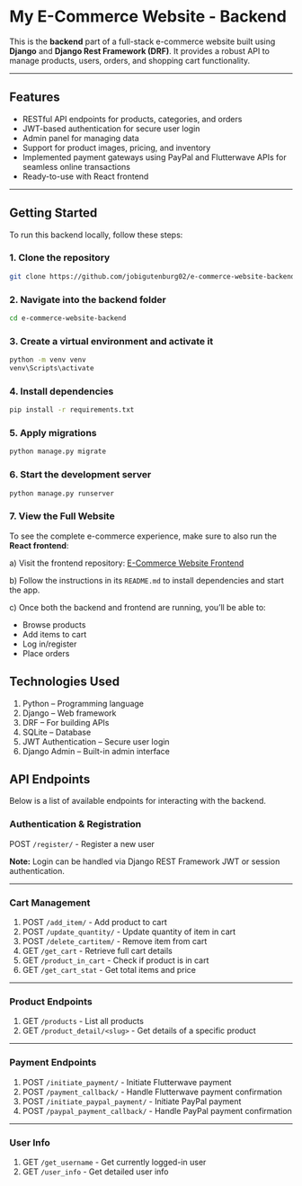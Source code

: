 # My E-Commerce Website - Backend

This is the **backend** part of a full-stack e-commerce website built using **Django** and **Django Rest Framework (DRF)**. It provides a robust API to manage products, users, orders, and shopping cart functionality.

---

## Features

- RESTful API endpoints for products, categories, and orders
- JWT-based authentication for secure user login
- Admin panel for managing data
- Support for product images, pricing, and inventory
- Implemented payment gateways using PayPal and Flutterwave APIs for seamless online transactions
- Ready-to-use with React frontend

---

## Getting Started

To run this backend locally, follow these steps:

### 1. Clone the repository

```bash
git clone https://github.com/jobigutenburg02/e-commerce-website-backend.git
```

### 2. Navigate into the backend folder

```bash
cd e-commerce-website-backend
```

### 3. Create a virtual environment and activate it

```bash
python -m venv venv
venv\Scripts\activate
```

### 4. Install dependencies

```bash
pip install -r requirements.txt
```

### 5. Apply migrations

```bash
python manage.py migrate
```

### 6. Start the development server 

```bash
python manage.py runserver
```
### 7. View the Full Website

To see the complete e-commerce experience, make sure to also run the **React frontend**:

a) Visit the frontend repository:
   [E-Commerce Website Frontend](https://github.com/jobigutenburg02/e-commerce-website-frontend)

b) Follow the instructions in its `README.md` to install dependencies and start the app.

c) Once both the backend and frontend are running, you’ll be able to:
   - Browse products
   - Add items to cart
   - Log in/register
   - Place orders

## Technologies Used

1. Python – Programming language
2. Django – Web framework
3. DRF – For building APIs
4. SQLite – Database
5. JWT Authentication – Secure user login
6. Django Admin – Built-in admin interface

## API Endpoints

Below is a list of available endpoints for interacting with the backend.

### Authentication & Registration

POST `/register/` -  Register a new user

**Note:** Login can be handled via Django REST Framework JWT or session authentication.

---

### Cart Management

1. POST `/add_item/` -  Add product to cart             
2. POST `/update_quantity/` -  Update quantity of item in cart
3. POST `/delete_cartitem/` -  Remove item from cart
4. GET `/get_cart` -  Retrieve full cart details
5. GET `/product_in_cart` -  Check if product is in cart
6. GET `/get_cart_stat` -  Get total items and price

---

### Product Endpoints

1. GET `/products` -  List all products
2. GET `/product_detail/<slug>` -  Get details of a specific product

---

### Payment Endpoints

1. POST `/initiate_payment/` -  Initiate Flutterwave payment
2. POST `/payment_callback/` -  Handle Flutterwave payment confirmation
3. POST `/initiate_paypal_payment/` -  Initiate PayPal payment
4. POST `/paypal_payment_callback/` -  Handle PayPal payment confirmation

---

### User Info

1. GET `/get_username` -  Get currently logged-in user
2. GET `/user_info` -  Get detailed user info
